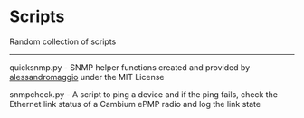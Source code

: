# Scripts

Random collection of scripts

---

quicksnmp.py - SNMP helper functions created and provided by [alessandromaggio](https://github.com/alessandromaggio/quicksnmp) under the MIT License

snmpcheck.py - A script to ping a device and if the ping fails, check the Ethernet link status of a Cambium ePMP radio and log the link state
